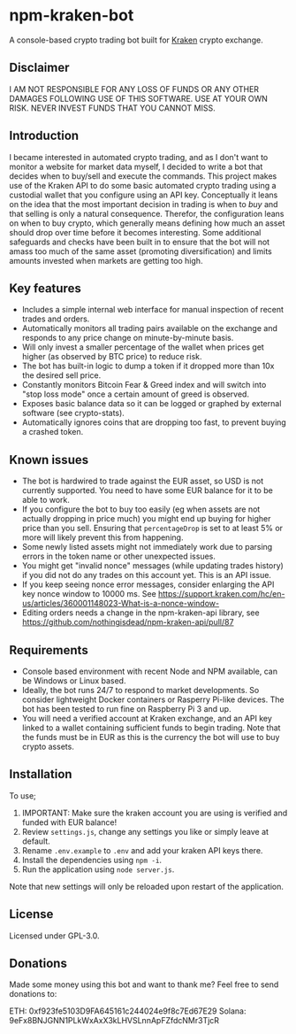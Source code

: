 # npm-kraken-bot

A console-based crypto trading bot built for [Kraken](https://www.kraken.com) crypto exchange. 

## Disclaimer 

I AM NOT RESPONSIBLE FOR ANY LOSS OF FUNDS OR ANY OTHER DAMAGES FOLLOWING USE OF THIS SOFTWARE. USE AT YOUR OWN RISK. NEVER INVEST FUNDS THAT YOU CANNOT MISS.

## Introduction

I became interested in automated crypto trading, and as I don't want to monitor a website for market data myself, I decided to write a bot that decides when to buy/sell and execute the commands. This project makes use of the Kraken API to do some basic automated crypto trading using a custodial wallet that you configure using an API key. Conceptually it leans on the idea that the most important decision in trading is when to *buy* and that selling is only a natural consequence. Therefor, the configuration leans on when to buy crypto, which generally means defining how much an asset should drop over time before it becomes interesting. Some additional safeguards and checks have been built in to ensure that the bot will not amass too much of the same asset (promoting diversification) and limits amounts invested when markets are getting too high.

## Key features

* Includes a simple internal web interface for manual inspection of recent trades and orders.
* Automatically monitors all trading pairs available on the exchange and responds to any price change on minute-by-minute basis.
* Will only invest a smaller percentage of the wallet when prices get higher (as observed by BTC price) to reduce risk. 
* The bot has built-in logic to dump a token if it dropped more than 10x the desired sell price. 
* Constantly monitors Bitcoin Fear & Greed index and will switch into "stop loss mode" once a certain amount of greed is observed. 
* Exposes basic balance data so it can be logged or graphed by external software (see crypto-stats).
* Automatically ignores coins that are dropping too fast, to prevent buying a crashed token. 

## Known issues

* The bot is hardwired to trade against the EUR asset, so USD is not currently supported. You need to have some EUR balance for it to be able to work.
* If you configure the bot to buy too easily (eg when assets are not actually dropping in price much) you might end up buying for higher price than you sell. Ensuring that `percentageDrop` is set to at least 5% or more will likely prevent this from happening. 
* Some newly listed assets might not immediately work due to parsing errors in the token name or other unexpected issues.
* You might get "invalid nonce" messages (while updating trades history) if you did not do any trades on this account yet. This is an API issue.
* If you keep seeing nonce error messages, consider enlarging the API key nonce window to 10000 ms. See https://support.kraken.com/hc/en-us/articles/360001148023-What-is-a-nonce-window-
* Editing orders needs a change in the npm-kraken-api library, see https://github.com/nothingisdead/npm-kraken-api/pull/87

## Requirements

* Console based environment with recent Node and NPM available, can be Windows or Linux based. 
* Ideally, the bot runs 24/7 to respond to market developments. So consider lightweight Docker containers or Rasperry Pi-like devices. The bot has been tested to run fine on Raspberry Pi 3 and up. 
* You will need a verified account at Kraken exchange, and an API key linked to a wallet containing sufficient funds to begin trading. Note that the funds must be in EUR as this is the currency the bot will use to buy crypto assets.

## Installation

To use; 

1. IMPORTANT: Make sure the kraken account you are using is verified and funded with EUR balance!
2. Review `settings.js`, change any settings you like or simply leave at default.
3. Rename `.env.example` to `.env` and add your kraken API keys there. 
4. Install the dependencies using `npm -i`.
5. Run the application using `node server.js`.

Note that new settings will only be reloaded upon restart of the application. 

## License

Licensed under GPL-3.0.

## Donations

Made some money using this bot and want to thank me? Feel free to send donations to:

ETH: 0xf923fe5103D9FA645161c244024e9f8c7Ed67E29
Solana: 9eFx8BNJGNN1PLkWxAxX3kLHVSLnnApFZfdcNMr3TjcR
